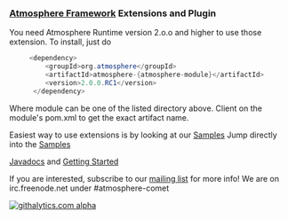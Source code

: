 ### [Atmosphere Framework](https://github.com/Atmosphere/atmosphere) Extensions and Plugin

You need Atmosphere Runtime version 2.o.o and higher to use those extension. To install, just do

```java
     <dependency>
         <groupId>org.atmosphere</groupId>
         <artifactId>atmosphere-{atmosphere-module}</artifactId>
         <version>2.0.0.RC1</version>
      </dependency>
```
Where module can be one of the listed directory above. Client on the module's pom.xml to get the exact artifact name.

Easiest way to use extensions is by looking at our [Samples](https://github.com/Atmosphere/atmosphere-samples) 
Jump directly into the [Samples](https://github.com/Atmosphere/atmosphere-samplesi/extensions-samples) 

[Javadocs](http://atmosphere.github.io/atmosphere-extensions/apidocs/) and [Getting Started](https://github.com/Atmosphere/atmosphere-extensions/wiki)

If you are interested, subscribe to our [mailing list](http://groups.google.com/group/atmosphere-framework) for more info!  We are on irc.freenode.net under #atmosphere-comet

[![githalytics.com alpha](https://cruel-carlota.pagodabox.com/d21472996f6ee363312cce7b15d3b18a "githalytics.com")](http://githalytics.com/Atmosphere/atmosphere-extensions)

